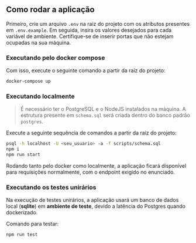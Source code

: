 ## Como rodar a aplicação

Primeiro, crie um arquivo `.env` na raiz do projeto com os atributos presentes em `.env.example`.
Em seguida, insira os valores desejados para cada variável de ambiente. Certifique-se de inserir portas
que não estejam ocupadas na sua máquina.

### Executando pelo docker compose

Com isso, execute o seguinte comando a partir da raiz do projeto:

```bash
docker-compose up
```

### Executando localmente

> É necessário ter o PostgreSQL e o NodeJS instalados na máquina. A estrutura presente em `schema.sql` será criada dentro do banco padrão `postgres`.

Execute a seguinte sequência de comandos a partir da raiz do projeto:

```bash
psql -h localhost -U <seu_usuario> -a -f scripts/schema.sql
npm i
npm run start
```

Rodando tanto pelo docker como localmente, a aplicação ficará disponível para requisições normalmente,
com o endpoint exigido no enunciado.

### Executando os testes unirários

Na execução de testes unirários, a aplicação usará um banco de dados local (**sqlite**) em **ambiente de teste**, devido a latência do Postgres quando dockerizado.

Comando para testar:

```bash
npm run test
```
